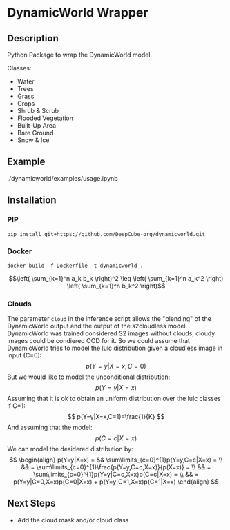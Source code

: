 # DynamicWorld Wrapper

## Description

Python Package to wrap the DynamicWorld model.

Classes:

- Water
- Trees
- Grass
- Crops
- Shrub & Scrub
- Flooded Vegetation
- Built-Up Area
- Bare Ground
- Snow & Ice

## Example

./dynamicworld/examples/usage.ipynb

## Installation

### PIP
```
pip install git+https://github.com/DeepCube-org/dynamicworld.git
```

### Docker
```
docker build -f Dockerfile -t dynamicworld .
```
$$\left( \sum_{k=1}^n a_k b_k \right)^2 \leq \left( \sum_{k=1}^n a_k^2 \right) \left( \sum_{k=1}^n b_k^2 \right)$$

### Clouds

The parameter ```cloud``` in the inference script allows the "blending" of the DynamicWorld output and the output of the s2cloudless model. 
DynamicWorld was trained considered S2 images without clouds, cloudy images could be condiered OOD for it. 
So we could assume that DynamicWorld tries to model the lulc distribution given a cloudless image in input (C=0):
$$
p(Y=y|X=x, C=0)
$$
But we would like to model the unconditional distribution:
$$
p(Y=y|X=x)
$$
Assuming that it is ok to obtain an uniform distribution over the lulc classes if C=1:
$$
p(Y=y|X=x,C=1)=\frac{1}{K}
$$
And assuming that the model:
$$
p(C=c|X=x)
$$
We can model the desidered distribution by:
$$
\begin{align}
p(Y=y|X=x) = && \sum\limits_{c=0}^{1}p(Y=y,C=c|X=x) = \\
&& = \sum\limits_{c=0}^{1}\frac{p(Y=y,C=c,X=x)}{p(X=x)} = \\
&& = \sum\limits_{c=0}^{1}p(Y=y|C=c,X=x)p(C=c|X=x) = \\
&& = p(Y=y|C=0,X=x)p(C=0|X=x) + p(Y=y|C=1,X=x)p(C=1|X=x)
\end{align}
$$

## Next Steps

- Add the cloud mask and/or cloud class
